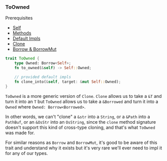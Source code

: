 ### ToOwned

Prerequisites

- [Self](../chapter-1/self.md)
- [Methods](../chapter-1/methods.md)
- [Default Impls](../chapter-1/default-impls.md)
- [Clone](../chapter-3/clone.md)
- [Borrow & BorrowMut](../chapter-8/borrow--borrowmut.md)

```rust
trait ToOwned {
    type Owned: Borrow<Self>;
    fn to_owned(&self) -> Self::Owned;

    // provided default impls
    fn clone_into(&self, target: &mut Self::Owned);
}
```

`ToOwned` is a more generic version of `Clone`. `Clone` allows us to take a `&T` and turn it into an `T` but `ToOwned` allows us to take a `&Borrowed` and turn it into a `Owned` where `Owned: Borrow<Borrowed>`.

In other words, we can't "clone" a `&str` into a `String`, or a `&Path` into a `PathBuf`, or an `&OsStr` into an `OsString`, since the `clone` method signature doesn't support this kind of cross-type cloning, and that's what `ToOwned` was made for.

For similar reasons as `Borrow` and `BorrowMut`, it's good to be aware of this trait and understand why it exists but it's very rare we'll ever need to impl it for any of our types.
